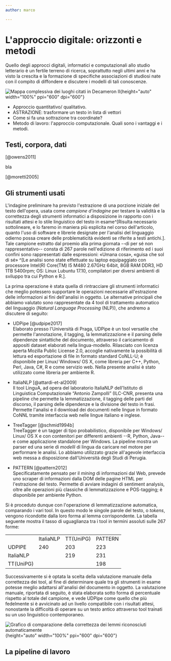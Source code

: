 ```yaml
---
author: marco

---
```



# L'approccio digitale: orizzonti e metodi

Quello degli approcci digitali, informatici e computazionali allo studio letterario è un fertile terreno di ricerca, soprattutto negli ultimi anni e ha visto la crescita e la formazione di specifiche associazioni di studiosi nate con il compito di diffondere e discutere i modelli di tali conoscenze.



![Mappa complessiva dei luoghi citati in *Decameron* II](../../../data/out/maps/placesProva.png "Mappa complessiva dei luoghi citati in *Decameron* II"){height="auto" width="100%" ppi="600" dpi="600"}


* Approccio quantitativo/ qualitativo.
* ASTRAZIONE: trasformare un testo in lista di vettori
* Come si fa una sottrazione tra coordinate?
* Metodo di lavoro: l'approccio computazionale. Quali sono i vantaggi e i metodi.





## Testi, corpora, dati


[@owens2011]

bla

[@moretti2005]


## Gli strumenti usati

L'indagine preliminare ha previsto l'estrazione di una porzione iniziale del testo dell'opera, usata come *campione d'indagine* per testare la validità e la correttezza degli strumenti informatici a disposizione in rapporto con i risultati attesi e lo stile linguistico del testo in esame^[Risulta necessario sottolineare, e lo faremo in maniera più esplicita nel corso dell'articolo, quanto l'uso di software e librerie designate per l'analisi del linguaggio odierno possa creare delle problematicità evidenti se riferite a testi antichi.].
Tale campione estratto dal proemio alla prima giornata --di per sé non rappresentativo-- consta di 267 parole nell'edizione di riferimento ed i suoi confini sono rappresentati dalle espressioni: «Umana cosa», «guisa che sol di sé» ^[Le analisi sono state effettuate su laptop equipaggiato con processore Intel(R) Core(TM) I5 M480 2.67GHz 64bit, 8GB RAM DDR3, HD 1TB 5400rpm; OS: Linux Lubuntu 17.10, compilatori per diversi ambienti di sviluppo tra cui Python e R.].  

La prima operazione è stata quella di rintracciare gli strumenti informatici che meglio potessero supportare le operazioni necessarie all'estrazione delle informazioni ai fini dell'analisi in oggetto.
Le alternative principali che abbiamo valutato sono rappresentate da 4 tool di trattamento automatico del linguaggio (*Natural Language Processing* (NLP)), che andremo a discutere di seguito:

* UDPipe [@udpipe2017]  
Elaborato presso l'Università di Praga, UDPipe è un tool versatile che permette l'annotazione, il tagging, la lemmatizzazione e il parsing delle dipendenze sintattiche del documento, attraverso il caricamento di appositi dataset elaborati nella lingua-modello. Rilasciato con licenza aperta Mozilla Public License 2.0, accoglie nativamente la possibilità di lettura ed esportazione di file in formato standard CoNLL-U; è disponibile per Linux/ Windows/ OS X, come libreria per C++, Python, Perl, Java, C#, R e come servizio web.
Nella presente analisi è stato utilizzato come libreria per ambiente R.

* ItaliaNLP [@attardi-et-al2009]  
Il tool LinguA, ad opera del laboratorio ItaliaNLP dell'Istituto di Linguistica Computazionale “Antonio Zampolli” (ILC-CNR, presenta una pipeline che permette la lemmatizzazione, il tagging delle parti del discorso, il parsing delle dipendenze e la divisione del testo in frasi. Permette l'analisi e il download dei documenti nelle lingue in formato CoNNL tramite interfaccia web nelle lingue italiano e inglese.  

* TreeTagger [@schmid1994b]  
TreeTagger è un tagger di tipo probabilistico, disponibile per Windows/ Linux/ OS X e con contenitori per differenti ambienti --R, Python, Java-- e come applicazione standalone per Windows. La pipeline mostra un parser ed una serie di *modelli* di lingua da caricare nel motore per performare le analisi. 
Lo abbiamo utilizzato grazie all'agevole interfaccia web messa a disposizione dall'Università degli Studi di Perugia.

* PATTERN [@pattern2012]  
Specificatamente pensato per il *mining* di informazioni dal Web, prevede uno scraper di informazioni dalla DOM delle pagine HTML per l'estrazione del testo. Permette di avviare indagini di sentiment analysis, oltre alle operazioni più classiche di lemmatizzazione e POS-tagging; è disponibile per ambiente Python.

Si è proceduto dunque con l'operazione di lemmatizzazione automatica, comparando i vari tool. In questo modo le singole parole del testo, o *tokens*, vengono ricondotte dalla loro forma al lemma corrispondente. La tabella seguente mostra il tasso di uguaglianza tra i tool in termini assoluti sulle 267 forme:
 
|             |             |           |         | 
|-------------|-------------|-----------|---------| 
|             | ItaliaNLP 	| TT(UniPG) | PATTERN | 
| UDPIPE      | 240         | 203       | 223     | 
| ItaliaNLP	  |             | 219       | 231     | 
| TT(UniPG)   |             |           | 198     | 



Successivamente si è optata la scelta della valutazione manuale della correttezza dei tool, al fine di determinare quale tra gli strumenti in esame potesse meglio adattarsi all'analisi del documento in oggetto. La valutazione manuale, riportata di seguito, è stata elaborata sotto forma di percentuale rispetto al totale del campione, e vede UDPipe come quello che più fedelmente si è avvicinato ad un livello compatibile con i risultati attesi, nonostante la difficoltà di operare su un testo antico attraverso tool trainati su un uso linguistico contemporaneo.

![Grafico di comparazione della correttezza dei lemmi riconosciuti automaticamente](../charts/correctnessLibLemma2.png "Grafico di comparazione della correttezza dei lemmi riconosciuti automaticamente"){height="auto" width="100%" ppi="600" dpi="600"}


## La pipeline di lavoro


